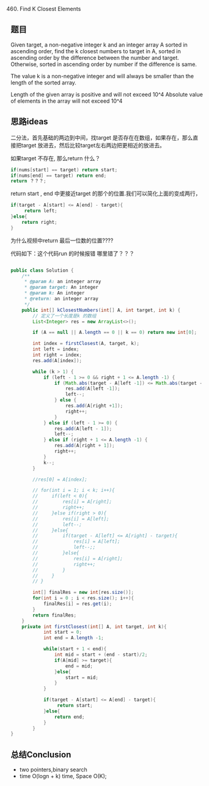 460. Find K Closest Elements



## 题目

Given target, a non-negative integer k and an integer array A sorted in ascending order, find the k closest numbers to target in A, sorted in ascending order by the difference between the number and target. Otherwise, sorted in ascending order by number if the difference is same.

The value k is a non-negative integer and will always be smaller than the length of the sorted array.

Length of the given array is positive and will not exceed 10^4
​​
Absolute value of elements in the array will not exceed 10^4
​​

## 思路ideas

二分法，首先基础的两边到中间，找target 是否存在在数组，如果存在，那么直接把target 放进去，然后比较target左右两边把更相近的放进去。

如果target 不存在, 那么return 什么？

```java
if(nums[start] == target) return start;
if(nums[end] == target) return end;
return ？？？;
```

return start , end 中更接近target 的那个的位置.我们可以简化上面的变成两行，

```java
if(target - A[start] <= A[end] - target){
     return left;
}else{
    return right;
}
```

为什么视频中return 最后一位数的位置????



代码如下：这个代码run 的时候报错 哪里错了？？？

```java

public class Solution {
    /**
     * @param A: an integer array
     * @param target: An integer
     * @param k: An integer
     * @return: an integer array
     */
    public int[] kClosestNumbers(int[] A, int target, int k) {
        // 定义了一个长度是k 的数组
        List<Integer> res = new ArrayList<>();

        if (A == null || A.length == 0 || k == 0) return new int[0];

        int index = firstClosest(A, target, k);
        int left = index;
        int right = index;
        res.add(A[index]);

        while (k > 1) {
            if (left - 1 >= 0 && right + 1 <= A.length -1) {
                if (Math.abs(target - A[left -1]) <= Math.abs(target - A[right +1])) {
                    res.add(A[left -1]);
                    left--;
                } else {
                    res.add(A[right +1]);
                    right++;
                }
            } else if (left - 1 >= 0) {
                res.add(A[left - 1]);
                left--;
            } else if (right + 1 <= A.length -1) {
                res.add(A[right + 1]);
                right++;
            }
            k--;
        }

        //res[0] = A[index];

        // for(int i = 1; i < k; i++){
        //     if(left < 0){
        //         res[i] = A[right];
        //         right++;
        //     }else if(right > 0){
        //         res[i] = A[left];
        //         left--;
        //     }else{
        //         if(target - A[left] <= A[right] - target){
        //             res[i] = A[left];
        //             left--;;
        //         }else{
        //             res[i] = A[right];
        //             right++;
        //         }
        //     }
        // }

        int[] finalRes = new int[res.size()];
        for(int i = 0 ; i < res.size(); i++){
            finalRes[i] = res.get(i);
        }
        return finalRes;
    }
    private int firstClosest(int[] A, int target, int k){
            int start = 0;
            int end = A.length -1;

            while(start + 1 < end){
                int mid = start + (end - start)/2;
                if(A[mid] >= target){
                    end = mid;
                }else{
                    start = mid;
                }
            }

            if(target - A[start] <= A[end] - target){
                 return start;
            }else{
                return end;
            }
        }
}

```


## 总结Conclusion

- two pointers,binary search
- time O(logn + k) time, Space O(K);
